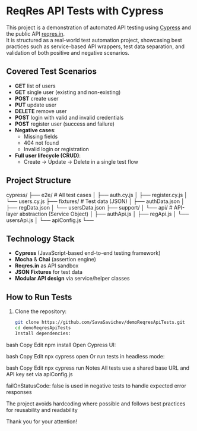 # ReqRes API Tests with Cypress

This project is a demonstration of automated API testing using [Cypress](https://www.cypress.io/) and the public API [reqres.in](https://reqres.in).  
It is structured as a real-world test automation project, showcasing best practices such as service-based API wrappers, test data separation, and validation of both positive and negative scenarios.

## Covered Test Scenarios

- **GET** list of users
- **GET** single user (existing and non-existing)
- **POST** create user
- **PUT** update user
- **DELETE** remove user
- **POST** login with valid and invalid credentials
- **POST** register user (success and failure)
- **Negative cases**:
  - Missing fields
  - 404 not found
  - Invalid login or registration
- **Full user lifecycle (CRUD)**:
  - Create → Update → Delete in a single test flow

## Project Structure

cypress/
├── e2e/ # All test cases
│ ├── auth.cy.js
│ ├── register.cy.js
│ └── users.cy.js
├── fixtures/ # Test data (JSON)
│ ├── authData.json
│ ├── regData.json
│ └── usersData.json
├── support/
│ └── api/ # API-layer abstraction (Service Object)
│ ├── authApi.js
│ ├── regApi.js
│ └── usersApi.js
│ └── apiConfig.js
└──

## Technology Stack

- **Cypress** (JavaScript-based end-to-end testing framework)
- **Mocha** & **Chai** (assertion engine)
- **Reqres.in** as API sandbox
- **JSON Fixtures** for test data
- **Modular API design** via service/helper classes

## How to Run Tests

1. Clone the repository:
   ```bash
   git clone https://github.com/SavaSavichev/demoReqresApiTests.git
   cd demoReqresApiTests
   Install dependencies:
   ```

bash
Copy
Edit
npm install
Open Cypress UI:

bash
Copy
Edit
npx cypress open
Or run tests in headless mode:

bash
Copy
Edit
npx cypress run
Notes
All tests use a shared base URL and API key set via apiConfig.js

failOnStatusCode: false is used in negative tests to handle expected error responses

The project avoids hardcoding where possible and follows best practices for reusability and readability

Thank you for your attention!
